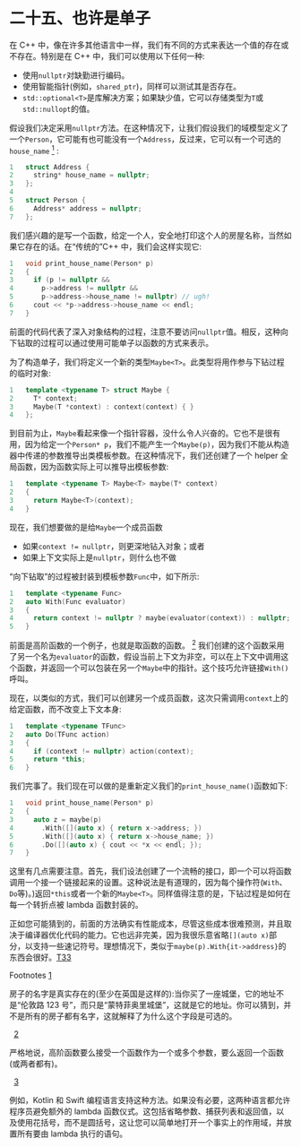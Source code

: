 # 二十五、也许是单子

在 C++ 中，像在许多其他语言中一样，我们有不同的方式来表达一个值的存在或不存在。特别是在 C++ 中，我们可以使用以下任何一种:

*   使用`nullptr`对缺勤进行编码。
*   使用智能指针(例如，`shared_ptr`)，同样可以测试其是否存在。
*   `std::optional<T>`是库解决方案；如果缺少值，它可以存储类型为`T`或`std::nullopt`的值。

假设我们决定采用`nullptr`方法。在这种情况下，让我们假设我们的域模型定义了一个`Person`，它可能有也可能没有一个`Address`，反过来，它可以有一个可选的`house_name` [<sup>1</sup>](#Fn1) :

```cpp
1   struct Address {
2     string* house_name = nullptr;
3   };
4
5   struct Person {
6     Address* address = nullptr;
7   };

```

我们感兴趣的是写一个函数，给定一个人，安全地打印这个人的房屋名称，当然如果它存在的话。在“传统的”C++ 中，我们会这样实现它:

```cpp
1   void print_house_name(Person* p)
2   {
3     if (p != nullptr &&
4       p->address != nullptr &&
5       p->address->house_name != nullptr) // ugh!
6     cout << *p->address->house_name << endl;
7   }

```

前面的代码代表了深入对象结构的过程，注意不要访问`nullptr`值。相反，这种向下钻取的过程可以通过使用可能单子以函数的方式来表示。

为了构造单子，我们将定义一个新的类型`Maybe<T>`。此类型将用作参与下钻过程的临时对象:

```cpp
1   template <typename T> struct Maybe {
2     T* context;
3     Maybe(T *context) : context(context) { }
4   };

```

到目前为止，`Maybe`看起来像一个指针容器，没什么令人兴奋的。它也不是很有用，因为给定一个`Person* p`，我们不能产生一个`Maybe(p)`，因为我们不能从构造器中传递的参数推导出类模板参数。在这种情况下，我们还创建了一个 helper 全局函数，因为函数实际上可以推导出模板参数:

```cpp
1   template <typename T> Maybe<T> maybe(T* context)
2   {
3     return Maybe<T>(context);
4   }

```

现在，我们想要做的是给`Maybe`一个成员函数

*   如果`context != nullptr`，则更深地钻入对象；或者
*   如果上下文实际上是`nullptr`，则什么也不做

“向下钻取”的过程被封装到模板参数`Func`中，如下所示:

```cpp
1   template <typename Func>
2   auto With(Func evaluator)
3   {
4     return context != nullptr ? maybe(evaluator(context)) : nullptr;
5   }

```

前面是高阶函数的一个例子，也就是取函数的函数。 [<sup>2</sup>](#Fn2) 我们创建的这个函数采用了另一个名为`evaluator`的函数，假设当前上下文为非空，可以在上下文中调用这个函数，并返回一个可以包装在另一个`Maybe`中的指针。这个技巧允许链接`With()`呼叫。

现在，以类似的方式，我们可以创建另一个成员函数，这次只需调用`context`上的给定函数，而不改变上下文本身:

```cpp
1   template <typename TFunc>
2   auto Do(TFunc action)
3   {
4     if (context != nullptr) action(context);
5     return *this;
6   }

```

我们完事了。我们现在可以做的是重新定义我们的`print_house_name()`函数如下:

```cpp
1   void print_house_name(Person* p)
2   {
3     auto z = maybe(p)
4       .With([](auto x) { return x->address; })
5       .With([](auto x) { return x->house_name; })
6       .Do([](auto x) { cout << *x << endl; });
7   }

```

这里有几点需要注意。首先，我们设法创建了一个流畅的接口，即一个可以将函数调用一个接一个链接起来的设置。这种说法是有道理的，因为每个操作符(`With`、`Do`等)。)返回`*this`或者一个新的`Maybe<T>`。同样值得注意的是，下钻过程是如何在每一个转折点被 lambda 函数封装的。

正如您可能猜到的，前面的方法确实有性能成本，尽管这些成本很难预测，并且取决于编译器优化代码的能力。它也远非完美，因为我很乐意省略`[](auto x)`部分，以支持一些速记符号。理想情况下，类似于`maybe(p).With{it->address}`的东西会很好。[T33](#Fn3)

Footnotes [1](#Fn1_source)

房子的名字是真实存在的(至少在英国是这样的):当你买了一座城堡，它的地址不是“伦敦路 123 号”，而只是“蒙特菲奥里城堡”，这就是它的地址。你可以猜到，并不是所有的房子都有名字，这就解释了为什么这个字段是可选的。

  [2](#Fn2_source)

严格地说，高阶函数要么接受一个函数作为一个或多个参数，要么返回一个函数(或两者都有)。

  [3](#Fn3_source)

例如，Kotlin 和 Swift 编程语言支持这种方法。如果没有必要，这两种语言都允许程序员避免额外的 lambda 函数仪式。这包括省略参数、捕获列表和返回值，以及使用花括号，而不是圆括号，这让您可以简单地打开一个事实上的作用域，并放置所有要由 lambda 执行的语句。